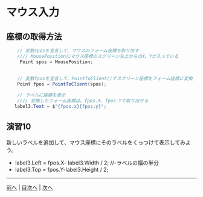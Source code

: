 # マウス入力

## 座標の取得方法
```cs
    // 変数sposを宣言して、マウスのフォーム座標を取り出す
    //// MousePositionにマウス座標のスクリーン左上からのX、Yが入っている
     Point spos = MousePosition;
    
    
    // 変数fposを宣言して、PointToClient()でスクリーン座標をフォーム座標に変換
    Point fpos = PointToClient(spos);

    // ラベルに座標を表示
    //// 変換したフォーム座標は、fpos.X、fpos.Yで取り出せる
   label3.Text = $"{fpos.x}{fpos.y}";
```

## 演習10
新しいラベルを追加して、マウス座標にそのラベルをくっつけて表示してみよう。

- label3.Left = fpos.X- label3.Width / 2; //-ラベルの幅の半分
- label3.Top = fpos.Y-label3.Height / 2;

---

[前へ](09.md) | [目次へ](README.md#%E7%9B%AE%E6%AC%A1) | [次へ](11.md)
